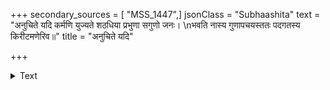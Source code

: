 +++
secondary_sources = [ "MSS_1447",]
jsonClass = "Subhaashita"
text = "अनुचिते यदि कर्मणि युज्यते शठधिया प्रभुणा सगुणो जनः।  \nभवति नास्य गुणापचयस्ततः पदगतस्य किरीटमणेरिव॥"
title = "अनुचिते यदि"

+++

<details><summary>Text</summary>

अनुचिते यदि कर्मणि युज्यते शठधिया प्रभुणा सगुणो जनः।  
भवति नास्य गुणापचयस्ततः पदगतस्य किरीटमणेरिव॥
</details>
